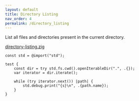 ```yaml
---
layout: default
title: Directory Listing
nav_order: 4
permalink: /directory_listing
---
```


List all files and directories present in the current directory.

[directory-listing.zig](src/directory-listing.zig)

```zig
const std = @import("std");

test {
    const dir = try std.fs.cwd().openIterableDir(".", .{});
    var iterator = dir.iterate();

    while (try iterator.next()) |path| {
        std.debug.print("{s}\n", .{path.name});
    }
}

```
